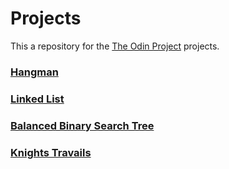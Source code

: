 # Projects

This a repository for the [The Odin Project](https://www.theodinproject.com) projects.

### [Hangman](https://www.theodinproject.com/lessons/ruby-hangman)

### [Linked List](https://www.theodinproject.com/lessons/ruby-linked-lists)

### [Balanced Binary Search Tree](https://www.theodinproject.com/lessons/ruby-binary-search-trees)

### [Knights Travails](https://www.theodinproject.com/lessons/ruby-knights-travails)
